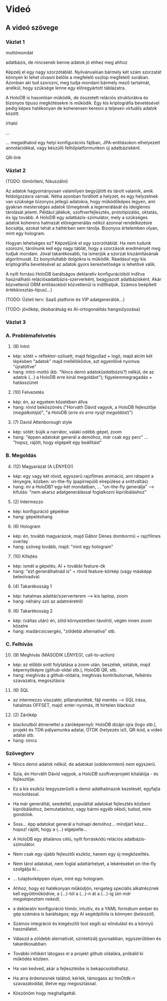 # Videó

## A videó szövege

### Vázlat 1

mottómondat

adatbázis, de nincsenek benne adatok
jó ehhez meg ahhoz

Képzelj el egy nagy szorzótáblát. Nyilvánvalóan bármely két szám szorzatát könnyen ki lehet olvasni belőle a megfelelő oszlop megfelelő sorában. Azonban aki tud szorozni, meg tudja mondani bármely mező tartalmát, anélkül, hogy szüksége lenne egy előregyártott táblázatra.

A HoloDB is hasonlóan működik, de összetett relációs struktúrákra és bizonyos típusú megkötésekre is működik. Egy kis kriptográfia bevetésével pedig képes hatékonyan de koherensen keresni a teljesen virtuális adatok között.

írható

...


... megadhatod egy helyi konfigurációs fájlban, JPA-entitásokon elhelyezett annotációkkal, vagy készülő felhőplatformunkon új adatbázisként.

QR-link

### Vázlat 2

(TODO: tömöríteni, fókuszálni)

Az adatok hagyományosan valamilyen begyűjtött és tárolt valamik, amik feldolgozásra várnak. Néha azonban fordított a helyzet, és egy helyzetnek van szüksége bizonyos jellegű adatokra, hogy működőképes legyen, ami gyakran mesterséges adatok tömegének a legenerálását és ideiglenes tárolását jelenti. Például játékok, szoftverfejlesztés, prototipizálás, oktatás, és így tovább. A HoloDB egy adatbázis-szimulátor, mely a szükséges adatok koherens halmazát előregenerálás nélkül azonnal rendelkezésre bocsátja, azokat tehát a háttérben sem tárolja. Bizonyos értelemben olyan, mint egy hologram.

Hogyan lehetséges ez? Képzeljünk el egy szorzótáblát. Ha nem tudunk szorozni, tárolnunk kell egy nagy táblát, hogy a szorzások eredményét meg tudjuk mondani. Jóval takarékosabb, ha ismerjük a szorzat kiszámításának algoritmusát. Ez bonyolultabb dolgokra is működik. Ráadásul egy kis kriptográfia bevetésével az adatok gyors kereshetősége is lehetővé válik.

A nyílt forrású HoloDB barátságos deklaratív konfigurációból indítva használható relációsadatbázis-szerverként, beágyazott adatbázisként. Akár közvetlenül ORM entitásokból közvetlenül is indíthatjuk. Számos beépített értékkiosztás-típus(...)

(TODO: Üzleti terv: SaaS platform és VIP adatgenerálók...)

(TODO: jövőkép, ökobarátság és AI-ortogonalitás hangsúlyozása)

### Vázlat 3

### A. Problémafelvetés

1. (8) Intró
  - kép: sötét + reflektor-sziluett, majd felgyullad + logó, majd alcím két lépésben "adatok" majd mellélökődve, azt egyenlővé nyomva: "újratöltve"
  - hang: intró-mottó (kb. "Nincs demó adatok(*adatbázis?*) nélkül, de az adatok (*...*) a HoloDB erre kínál megoldást"); figyelemmegragadás + hatásszünet
2. (10) Felvezetés
  - kép: én, az egyetem közelében állva
  - hang: rövid beköszönés ("Horváth Dávid vagyok, a HoloDB fejlesztője (*megalkotója*)", "a HoloDB (*erre és erre nyújt megoldást*)")
3. (7) David Attenborough style
  - kép: sötét: bújik a narrátor, valaki odébb gépel, zoom
  - hang: "éppen adatokat generál a demóhoz, már csak egy perc" ... "hopsz, rájött, hogy elgépelt egy beállítást"

### B. Megoldás

4. (12) Magyarázat (A LÉNYEG!)
  - kép: egy vagy két rövid, egyszerű rajzfilmes animáció, ami rátapint a lényegre, közben: on-the-fly (papírrepülő elrepülése a snittváltás)
  - hang: mi a HoloDB? egy-két mondatban, ... "on-the-fly generálja" --> kifutás: "nem akarsz adatgenerálással foglalkozni kipróbáláshoz"
5. (2) Intermezzo
  - kép: konfiguráció gépelése
  - hang: gépeléshang
6. (6) Hologram
  - kép: én, tovább magyarázok, majd Gábor Dénes dombormű + rajzfilmes overlay
  - hang: szöveg tovább, majd: "mint egy hologram"
7. (10) Kifejtés
  - kép: ismét a gépelés, AI + további feature-ök
  - hang: "ezt generálhatnád is" + rövid feature-körkép (vagy másképp beleolvadva)
8. (4) Takarékosság 1
  - kép: hatalmas adattár/szerverterem --> kis laptop, zoom
  - hang: néhány szó az adatméretről
9. (6) Takarékosság 2
  - kép: (váltás után) én, zöld környezetben távolról, végén innen zoom közelre
  - hang: madárcsicsergés, "zöldebb alternatíva" stb.

### C. Felhívás

10. (9) Meghívás (MÁSODIK LÉNYEG!, call-to-action)
  - kép: az előbbi snitt folytatása a zoom után, beszélek, sétálok, majd képernyőképre (github-oldal stb.), HoloDB QR, stb.
  - hang: meghívás a github-oldalra, meghívás kontributornak, felkérés szavazatra, megosztásra
11. (6) SQL
  - az intermezzo visszatér, pillanatsnittek, fájl mentés --> SQL írása, hatalmas OFFSET, majd: enter-nyomás, itt hirtelen blackout
12. (2) Zárókép
  - blackoutból átmenettel a záróképernyő: HoloDB dizájn újra (logo stb.), projekt és TDK-pályamunka adatai, OTDK (helyezés is!), QR-kód, a videó adatai stb.
  - hang: nincs

### Szövegterv

- Nincs demó adatok nélkül, de adatokat (*odateremteni*) nem egyszerű.
- Szia, én Horváth Dávid vagyok, a HoloDB szoftverprojekt kitalálója - és fejlesztője.
- Ez a kis eszköz leegyszerűsíti a demó adathalmazok kezelését, egyfajta mockolással.
- Ha már generáltál, seedeltél, populáltál adatokat fejlesztés közbeni kipróbáláshoz, bemutatáshoz, vagy bármi egyéb okból, tudod, mire gondolok.
- Ssss... épp adatokat generál a holnapi demóhoz... mindjárt kész... hopsz! rájött, hogy a (*...*) elgépelte...

- A HoloDB egy általános célú, nyílt forráskódú relációs adatbázis-szimulátor.
- Nem csak egy újabb fejlesztői eszköz, hanem egy új megközelítés.
- Nem tárol adatokat, nem foglal adattárhelyet, a lekéréseket on-the-fly szolgálja ki...
- ... tulajdonképpen olyan, mint egy hologram.
- Ahhoz, hogy ez hatékonyan működjön, rengeteg speciális alkatrésznek kell együttműködnie, a (*...*)-tól a (*...*)-n át a (*...*)-ig (*én már megalapoztam neked*).
- a deklaratív konfiguráció tömör, intuitív, és a YAML formátum ember és gép számára is barátságos; egy AI segédpilóta is könnyen (*beleszól*).
- Számos integráció és kiegészítő tool segíti az elindulást és a könnyű használatot.
- Válaszd a zöldebb alernatívát, szintetizálj gyorsabban, egyszerűbben és takarékosabban.

- További infókért látogass el a projekt github oldalára, próbáld ki működés közben.
- Ha van kedved, akár a fejlesztésbe is bekapcsolódhatsz.
- Ha arra érdemesnek találod, kérlek, támogass az InnOtdk-n szavazatoddal, illetve egy megosztással.
- Köszönöm hogy meghallgattál.
